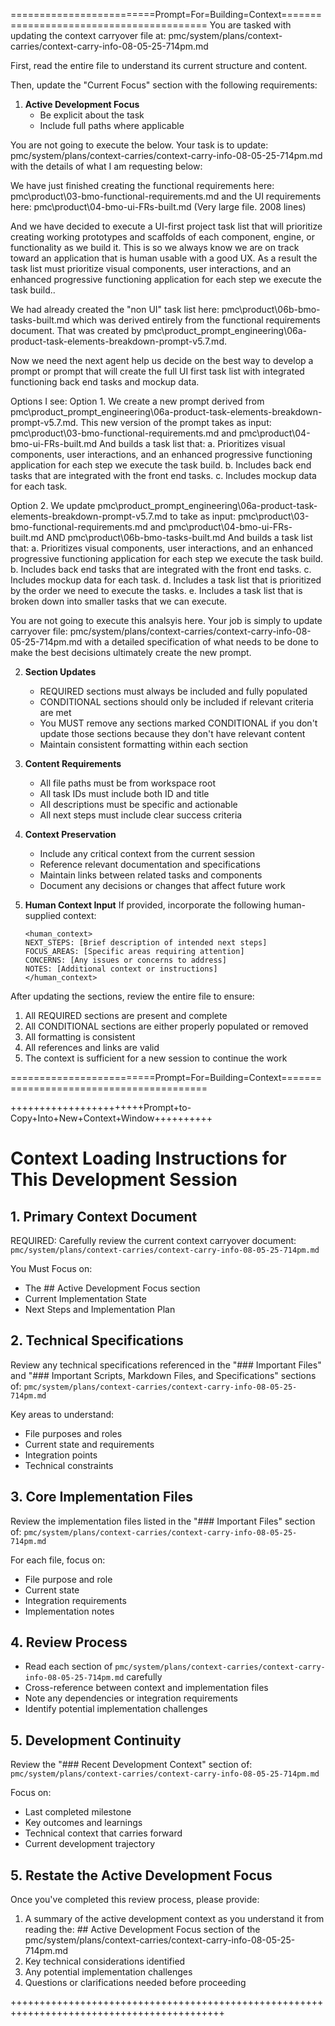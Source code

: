 =========================Prompt=For=Building=Context=========================================
You are tasked with updating the context carryover file at:
pmc/system/plans/context-carries/context-carry-info-08-05-25-714pm.md

First, read the entire file to understand its current structure and content.

Then, update the "Current Focus" section with the following requirements:

1. **Active Development Focus**
   - Be explicit about the task
   - Include full paths where applicable

You are not going to execute the below. Your task is to update: pmc/system/plans/context-carries/context-carry-info-08-05-25-714pm.md with the details of what I am requesting below:

We have just finished creating the functional requirements here:
pmc\product\03-bmo-functional-requirements.md
and the UI requirements here:
pmc\product\04-bmo-ui-FRs-built.md  (Very large file. 2008 lines)

And we have decided to execute a UI-first project task list that will prioritize creating working prototypes and scaffolds of each component, engine, or functionality as we build it. This is so we always know we are on track toward an application that is human usable with a good UX.  As a result the task list must prioritize visual components, user interactions, and an enhanced progressive functioning application for each step we execute the task build..

We had already created the "non UI" task list here: pmc\product\06b-bmo-tasks-built.md which was derived entirely from the functional requirements document. That was created by pmc\product\_prompt_engineering\06a-product-task-elements-breakdown-prompt-v5.7.md.

Now we need the next agent help us decide on the best way to develop a prompt or prompt that will create the full UI first task list with integrated functioning back end tasks and mockup data.

Options I see:
Option 1. We create a new prompt derived from pmc\product\_prompt_engineering\06a-product-task-elements-breakdown-prompt-v5.7.md. This new version of the prompt takes as input:
pmc\product\03-bmo-functional-requirements.md
and
pmc\product\04-bmo-ui-FRs-built.md
And builds a task list that:
a. Prioritizes visual components, user interactions, and an enhanced progressive functioning application for each step we execute the task build.
b. Includes back end tasks that are integrated with the front end tasks.
c. Includes mockup data for each task.

Option 2. We update pmc\product\_prompt_engineering\06a-product-task-elements-breakdown-prompt-v5.7.md to take as input:
pmc\product\03-bmo-functional-requirements.md
and
pmc\product\04-bmo-ui-FRs-built.md
AND 
pmc\product\06b-bmo-tasks-built.md
And builds a task list that:
a. Prioritizes visual components, user interactions, and an enhanced progressive functioning application for each step we execute the task build.
b. Includes back end tasks that are integrated with the front end tasks.
c. Includes mockup data for each task.
d. Includes a task list that is prioritized by the order we need to execute the tasks.
e. Includes a task list that is broken down into smaller tasks that we can execute.

You are not going to execute this analsyis here.  Your job is simply to update carryover file: pmc/system/plans/context-carries/context-carry-info-08-05-25-714pm.md with a detailed specification of what needs to be done to make the best decisions ultimately create the new prompt. 

2. **Section Updates**
   - REQUIRED sections must always be included and fully populated
   - CONDITIONAL sections should only be included if relevant criteria are met
   - You MUST remove any sections marked CONDITIONAL if you don't update those sections because they don't have relevant content
   - Maintain consistent formatting within each section

3. **Content Requirements**
   - All file paths must be from workspace root
   - All task IDs must include both ID and title
   - All descriptions must be specific and actionable
   - All next steps must include clear success criteria

4. **Context Preservation**
   - Include any critical context from the current session
   - Reference relevant documentation and specifications
   - Maintain links between related tasks and components
   - Document any decisions or changes that affect future work

5. **Human Context Input**
   If provided, incorporate the following human-supplied context:
   ```
   <human_context>
   NEXT_STEPS: [Brief description of intended next steps]
   FOCUS_AREAS: [Specific areas requiring attention]
   CONCERNS: [Any issues or concerns to address]
   NOTES: [Additional context or instructions]
   </human_context>

After updating the sections, review the entire file to ensure:
1. All REQUIRED sections are present and complete
2. All CONDITIONAL sections are either properly populated or removed
3. All formatting is consistent
4. All references and links are valid
5. The context is sufficient for a new session to continue the work

=========================Prompt=For=Building=Context=========================================


+++++++++++++++++++++++Prompt+to-Copy+Into+New+Context+Window++++++++++

# Context Loading Instructions for This Development Session

## 1. Primary Context Document
REQUIRED: Carefully review the current context carryover document:
`pmc/system/plans/context-carries/context-carry-info-08-05-25-714pm.md`

You Must Focus on:
- The ## Active Development Focus section
- Current Implementation State
- Next Steps and Implementation Plan

## 2. Technical Specifications
Review any technical specifications referenced in the "### Important Files" and "### Important Scripts, Markdown Files, and Specifications" sections of:
`pmc/system/plans/context-carries/context-carry-info-08-05-25-714pm.md`

Key areas to understand:
- File purposes and roles
- Current state and requirements
- Integration points
- Technical constraints

## 3. Core Implementation Files
Review the implementation files listed in the "### Important Files" section of:
`pmc/system/plans/context-carries/context-carry-info-08-05-25-714pm.md`

For each file, focus on:
- File purpose and role
- Current state
- Integration requirements
- Implementation notes

## 4. Review Process
- Read each section of `pmc/system/plans/context-carries/context-carry-info-08-05-25-714pm.md` carefully
- Cross-reference between context and implementation files
- Note any dependencies or integration requirements
- Identify potential implementation challenges

## 5. Development Continuity
Review the "### Recent Development Context" section of:
`pmc/system/plans/context-carries/context-carry-info-08-05-25-714pm.md`

Focus on:
- Last completed milestone
- Key outcomes and learnings
- Technical context that carries forward
- Current development trajectory

## 5. Restate the Active Development Focus
Once you've completed this review process, please provide:
1. A summary of the active development context as you understand it from reading the: ## Active Development Focus section of the pmc/system/plans/context-carries/context-carry-info-08-05-25-714pm.md
2. Key technical considerations identified
3. Any potential implementation challenges
4. Questions or clarifications needed before proceeding

+++++++++++++++++++++++++++++++++++++++++++++++++++++++++++++++++++++++++++++++++++++++++++

